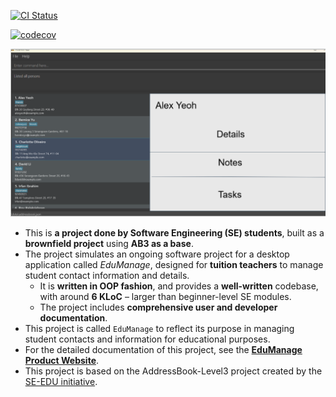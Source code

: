 [![CI Status](https://github.com/AY2425S1-CS2103T-W08-3/tp/workflows/Java%20CI/badge.svg)](https://github.com/AY2425S1-CS2103T-W08-3/tp/actions)

[![codecov](https://codecov.io/gh/AY2425S1-CS2103T-W08-3/tp/graph/badge.svg?token=TWRC8MNNF7)](https://codecov.io/gh/AY2425S1-CS2103T-W08-3/tp)

![Ui](docs/images/Ui.png)

* This is **a project done by Software Engineering (SE) students**, built as a **brownfield project** using **AB3 as a base**.<br>
* The project simulates an ongoing software project for a desktop application called _EduManage_, designed for **tuition teachers** to manage student contact information and details.
  * It is **written in OOP fashion**, and provides a **well-written** codebase, with around **6 KLoC** &ndash; larger than beginner-level SE modules.
  * The project includes **comprehensive user and developer documentation**.
* This project is called `EduManage` to reflect its purpose in managing student contacts and information for educational purposes.
* For the detailed documentation of this project, see the **[EduManage Product Website](https://https://ay2425s1-cs2103t-w08-3.github.io/tp/)**.
* This project is based on the AddressBook-Level3 project created by the [SE-EDU initiative](https://se-education.org).
